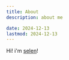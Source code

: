 ```yaml
---
title: About
description: about me

date: 2024-12-13
lastmod: 2024-12-13
---
```


Hi! i'm [selen](https://github.com/selen-suyue)!

